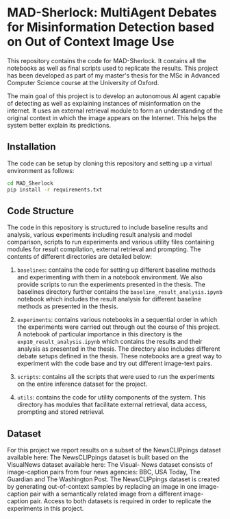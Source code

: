 # MAD-Sherlock: MultiAgent Debates for Misinformation Detection based on Out of Context Image Use
This repository contains the code for MAD-Sherlock. It contains all the notebooks as well as final scripts used to replicate the results. This project has been developed as part of my master's thesis for the MSc in Advanced Computer Science course at the University of Oxford. 

The main goal of this project is to develop an autonomous AI agent capable of detecting as well as explaining instances of misinformation on the internet. It uses an external retrieval module to form an understanding of the original context in which the image appears on the Internet. This helps the system better explain its predictions.

## Installation
The code can be setup by cloning this repository and setting up a virtual environment as follows:

```bash
cd MAD_Sherlock
pip install -r requirements.txt
```
## Code Structure
The code in this repository is structured to include baseline results and analysis, various experiments including result analysis and model comparison, scripts to run experiments and various utility files containing modules for result compilation, external retrieval and prompting. The contents of different directories are detailed below:

1. ```baselines```: contains the code for setting up different baseline methods and experimenting with them in a notebook environment. We also provide scripts to run the experiments presented in the thesis. The baselines directory further contains the `baseline_result_analysis.ipynb` notebook which includes the result analysis for different baseline methods as presented in the thesis.

2. `experiments`: contains various notebooks in a sequential order in which the experiments were carried out through out the course of this project. A notebook of particular importance in this directory is the `exp10_result_analysis.ipynb` which contains the results and their analysis as presented in the thesis. The directory also includes different debate setups defined in the thesis. These notebooks are a great way to experiment with the code base and try out different image-text pairs.

3. `scripts`: contains all the scripts that were used to run the experiments on the entire inference dataset for the project.

4. `utils`: contains the code for utility components of the system. This directory has modules that facilitate external retrieval, data access, prompting and stored retrieval.

## Dataset
For this project we report results on a subset of the NewsCLIPpings dataset available here: 
The NewsCLIPpings dataset is built based on the VisualNews dataset available here: 
The Visual- News dataset consists of image-caption pairs from four news agencies: BBC, USA Today, The Guardian and The Washington Post. The NewsCLIPpings dataset is created by generating out-of-context samples by replacing an image in one image- caption pair with a semantically related image from a different image-caption pair. Access to both datasets is required in order to replicate the experiments in this project.  
